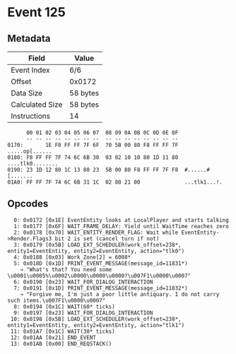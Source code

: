 # Event 125

## Metadata

| Field           | Value    |
|-----------------|----------|
| Event Index     | 6/6      |
| Offset          | 0x0172   |
| Data Size       | 58 bytes |
| Calculated Size | 58 bytes |
| Instructions    | 14       |

```
      00 01 02 03 04 05 06 07  08 09 0A 0B 0C 0D 0E 0F
      -- -- -- -- -- -- -- --  -- -- -- -- -- -- -- --
0170:       1E F0 FF FF 7F 6F  70 5B 00 80 F8 FF FF 7F    .....op[......
0180: F8 FF FF 7F 74 6C 6B 30  03 02 10 10 80 1D 11 80  ....tlk0........
0190: 23 1D 12 80 1C 13 80 23  5B 00 80 F8 FF FF 7F F8  #......#[.......
01A0: FF FF 7F 74 6C 6B 31 1C  02 80 21 00              ...tlk1...!.    
```

## Opcodes

```
  0: 0x0172 [0x1E] EventEntity looks at LocalPlayer and starts talking
  1: 0x0177 [0x6F] WAIT_FRAME_DELAY: Yield until WaitTime reaches zero
  2: 0x0178 [0x70] WAIT_ENTITY_RENDER_FLAG: Wait while EventEntity->Render.Flags3 bit 2 is set (cancel turn if not)
  3: 0x0179 [0x5B] LOAD_EXT_SCHEDULER(work_offset=238*, entity1=EventEntity, entity2=EventEntity, action="tlk0")
  4: 0x0188 [0x03] Work_Zone[2] = 6008*
  5: 0x018D [0x1D] PRINT_EVENT_MESSAGE(message_id=11831*)
    → "What's that? You need some \u0001\u0005%\u0002\u0000\u0000\u0000?\u007F1\u0000\u0007"
  6: 0x0190 [0x23] WAIT_FOR_DIALOG_INTERACTION
  7: 0x0191 [0x1D] PRINT_EVENT_MESSAGE(message_id=11832*)
    → "Forgive me, I'm just a poor little antiquary. I do not carry such items.\u007F1\u0000\u0007"
  8: 0x0194 [0x1C] WAIT(60* ticks)
  9: 0x0197 [0x23] WAIT_FOR_DIALOG_INTERACTION
 10: 0x0198 [0x5B] LOAD_EXT_SCHEDULER(work_offset=238*, entity1=EventEntity, entity2=EventEntity, action="tlk1")
 11: 0x01A7 [0x1C] WAIT(30* ticks)
 12: 0x01AA [0x21] END_EVENT
 13: 0x01AB [0x00] END_REQSTACK()
```
